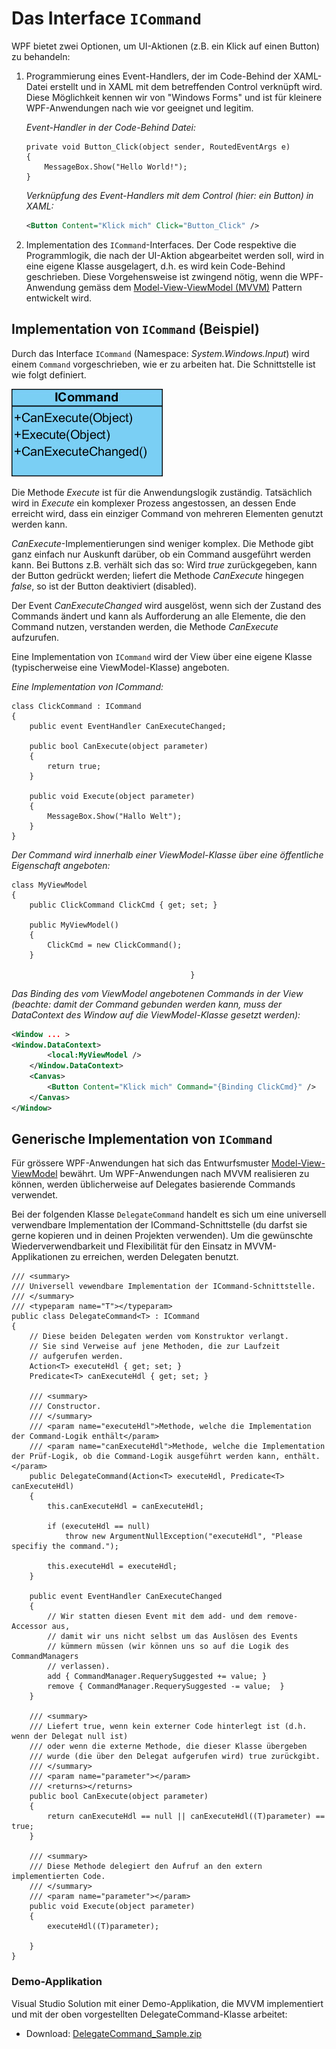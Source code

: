 # Das Interface `ICommand`

WPF bietet zwei Optionen, um UI-Aktionen (z.B. ein Klick auf einen Button) zu behandeln: 

1. Programmierung eines Event-Handlers, der im Code-Behind der XAML-Datei erstellt und in XAML mit dem betreffenden Control verknüpft wird. Diese Möglichkeit kennen wir von "Windows Forms" und ist für kleinere WPF-Anwendungen nach wie vor  geeignet und legitim.  

    *Event-Handler in der Code-Behind Datei:* 

    ```CSharp
    private void Button_Click(object sender, RoutedEventArgs e)
    {
        MessageBox.Show("Hello World!");
    }
    ```

    *Verknüpfung des Event-Handlers mit dem Control (hier: ein Button) in XAML:*

    ```xml
    <Button Content="Klick mich" Click="Button_Click" />
    ```

2. Implementation des `ICommand`-Interfaces. Der Code respektive die Programmlogik, die nach der UI-Aktion abgearbeitet werden soll, wird in eine eigene Klasse ausgelagert, d.h. es wird kein Code-Behind geschrieben. Diese Vorgehensweise ist zwingend nötig, wenn die WPF-Anwendung gemäss dem [Model-View-ViewModel (MVVM)](../../07%20MVVM/01%20Grundlagen/README.md) Pattern entwickelt wird. 

## Implementation von `ICommand` (Beispiel)

Durch das Interface `ICommand` (Namespace: _System.Windows.Input_) wird einem `Command` vorgeschrieben, wie er zu arbeiten hat. Die Schnittstelle ist wie folgt definiert. 

![Bild 1](res/01.jpg) 

Die Methode _Execute_ ist für die Anwendungslogik zuständig. Tatsächlich wird in _Execute_ ein komplexer Prozess angestossen, an dessen Ende erreicht wird, dass ein einziger Command von mehreren Elementen genutzt werden kann. 

_CanExecute_-Implementierungen sind weniger komplex. Die Methode gibt ganz einfach nur Auskunft darüber, ob ein Command ausgeführt werden kann. Bei Buttons z.B. verhält sich das so: Wird _true_ zurückgegeben, kann der Button gedrückt werden; liefert die Methode _CanExecute_ hingegen _false_, so ist der Button deaktiviert (disabled). 

Der Event _CanExecuteChanged_ wird ausgelöst, wenn sich der Zustand des Commands ändert und kann als Aufforderung an alle Elemente, die den Command nutzen, verstanden werden, die Methode _CanExecute_ aufzurufen. 

Eine Implementation von `ICommand` wird der View über eine eigene Klasse (typischerweise eine ViewModel-Klasse) angeboten.

*Eine Implementation von ICommand:*

```CSharp 
class ClickCommand : ICommand
{
    public event EventHandler CanExecuteChanged;

    public bool CanExecute(object parameter)
    {
        return true;
    }

    public void Execute(object parameter)
    {
        MessageBox.Show("Hallo Welt");
    }
}
```
*Der Command wird innerhalb einer ViewModel-Klasse über eine öffentliche Eigenschaft angeboten:*

```CSharp
class MyViewModel
{
    public ClickCommand ClickCmd { get; set; }

    public MyViewModel()
    {
        ClickCmd = new ClickCommand();
    }

                                        }
```

*Das Binding des vom ViewModel angebotenen Commands in der View (beachte: damit der Command gebunden werden kann, muss der DataContext des Window auf die ViewModel-Klasse gesetzt werden):*

```xml
<Window ... >
<Window.DataContext>
        <local:MyViewModel />
    </Window.DataContext>
    <Canvas>
        <Button Content="Klick mich" Command="{Binding ClickCmd}" />
    </Canvas>
</Window>
```

## Generische Implementation von `ICommand`

Für grössere WPF-Anwendungen hat sich das Entwurfsmuster [Model-View-ViewModel](../../07%20MVVM/01%20Grundlagen/README.md) bewährt. Um WPF-Anwendungen nach MVVM realisieren zu können, werden üblicherweise auf Delegates basierende Commands verwendet. 

Bei der folgenden Klasse `DelegateCommand` handelt es sich um eine  universell verwendbare Implementation der ICommand-Schnittstelle (du darfst sie gerne kopieren und in deinen Projekten verwenden). Um die gewünschte Wiederverwendbarkeit und Flexibilität für den Einsatz in MVVM-Applikationen zu erreichen, werden Delegaten benutzt.  

```CSharp
/// <summary>
/// Universell vewendbare Implementation der ICommand-Schnittstelle. 
/// </summary>
/// <typeparam name="T"></typeparam>
public class DelegateCommand<T> : ICommand
{
    // Diese beiden Delegaten werden vom Konstruktor verlangt.  
    // Sie sind Verweise auf jene Methoden, die zur Laufzeit 
    // aufgerufen werden. 
    Action<T> executeHdl { get; set; }
    Predicate<T> canExecuteHdl { get; set; }

    /// <summary>
    /// Constructor.
    /// </summary>
    /// <param name="executeHdl">Methode, welche die Implementation der Command-Logik enthält</param>
    /// <param name="canExecuteHdl">Methode, welche die Implementation der Prüf-Logik, ob die Command-Logik ausgeführt werden kann, enthält.</param>
    public DelegateCommand(Action<T> executeHdl, Predicate<T> canExecuteHdl)
    {
        this.canExecuteHdl = canExecuteHdl;

        if (executeHdl == null)
            throw new ArgumentNullException("executeHdl", "Please specifiy the command.");

        this.executeHdl = executeHdl;
    }

    public event EventHandler CanExecuteChanged
    {   
        // Wir statten diesen Event mit dem add- und dem remove-Accessor aus, 
        // damit wir uns nicht selbst um das Auslösen des Events 
        // kümmern müssen (wir können uns so auf die Logik des CommandManagers 
        // verlassen). 
        add { CommandManager.RequerySuggested += value; }
        remove { CommandManager.RequerySuggested -= value;  }
    }
    
    /// <summary>
    /// Liefert true, wenn kein externer Code hinterlegt ist (d.h. wenn der Delegat null ist) 
    /// oder wenn die externe Methode, die dieser Klasse übergeben 
    /// wurde (die über den Delegat aufgerufen wird) true zurückgibt. 
    /// </summary>
    /// <param name="parameter"></param>
    /// <returns></returns>
    public bool CanExecute(object parameter)
    {
        return canExecuteHdl == null || canExecuteHdl((T)parameter) == true;
    }

    /// <summary>
    /// Diese Methode delegiert den Aufruf an den extern implementierten Code.
    /// </summary>
    /// <param name="parameter"></param>
    public void Execute(object parameter)
    {
        executeHdl((T)parameter);
        
    }
}
```
### Demo-Applikation 

Visual Studio Solution mit einer Demo-Applikation, die MVVM implementiert und mit der oben vorgestellten DelegateCommand-Klasse arbeitet: 

* Download: [DelegateCommand_Sample.zip](res/DelegateCommand_Sample.zip)
